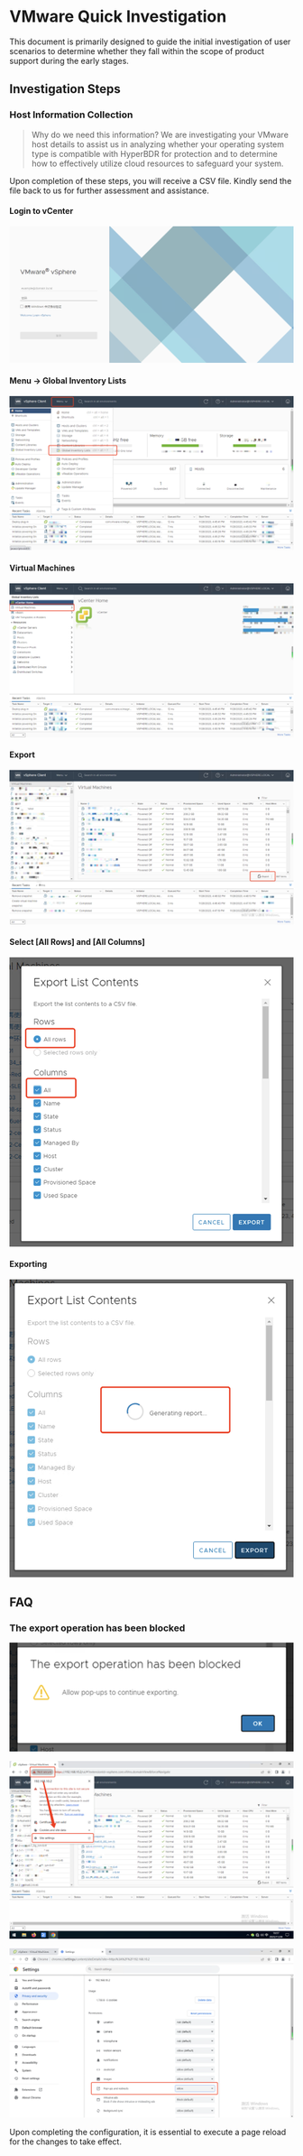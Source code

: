 # VMware Quick Investigation

This document is primarily designed to guide the initial investigation of user scenarios to determine whether they fall within the scope of product support during the early stages.

## Investigation Steps

### Host Information Collection

> Why do we need this information? We are investigating your VMware host details to assist us in analyzing whether your operating system type is compatible with HyperBDR for protection and to determine how to effectively utilize cloud resources to safeguard your system.

Upon completion of these steps, you will receive a CSV file. Kindly send the file back to us for further assessment and assistance.

#### Login to vCenter

![hyperbdr-vmware-investigation-1.png](./images/hyperbdr-vmware-investigation-1.png)

#### Menu -> Global Inventory Lists

![hyperbdr-vmware-investigation-2.png](./images/hyperbdr-vmware-investigation-2.png)

#### Virtual Machines

![hyperbdr-vmware-investigation-3.png](./images/hyperbdr-vmware-investigation-3.png)

#### Export

![hyperbdr-vmware-investigation-4.png](./images/hyperbdr-vmware-investigation-4.png)

#### Select [All Rows] and [All Columns]

![hyperbdr-vmware-investigation-5.png](./images/hyperbdr-vmware-investigation-5.png)

#### Exporting

![hyperbdr-vmware-investigation-6.png](./images/hyperbdr-vmware-investigation-6.png)

## FAQ

### The export operation has been blocked

![hyperbdr-vmware-investigation-7.png](./images/hyperbdr-vmware-investigation-7.png)

![hyperbdr-vmware-investigation-8.png](./images/hyperbdr-vmware-investigation-8.png)

![hyperbdr-vmware-investigation-9.png](./images/hyperbdr-vmware-investigation-9.png)

Upon completing the configuration, it is essential to execute a page reload for the changes to take effect.
